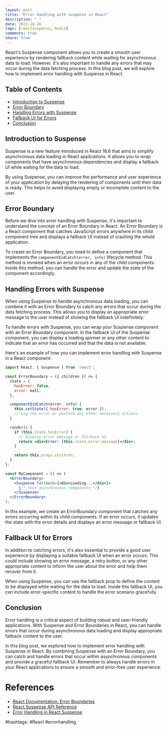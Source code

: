 ```yaml
---
layout: post
title: "Error handling with suspense in React"
description: " "
date: 2023-10-16
tags: [reactsuspense, React]
comments: true
share: true
---
```


React's Suspense component allows you to create a smooth user experience by rendering fallback content while waiting for asynchronous data to load. However, it's also important to handle any errors that may occur during the data fetching process. In this blog post, we will explore how to implement error handling with Suspense in React.

## Table of Contents
- [Introduction to Suspense](#introduction-to-suspense)
- [Error Boundary](#error-boundary)
- [Handling Errors with Suspense](#handling-errors-with-suspense)
- [Fallback UI for Errors](#fallback-ui-for-errors)
- [Conclusion](#conclusion)

## Introduction to Suspense

Suspense is a new feature introduced in React 16.6 that aims to simplify asynchronous data loading in React applications. It allows you to wrap components that have asynchronous dependencies and display a fallback UI while waiting for the data to load.

By using Suspense, you can improve the performance and user experience of your application by delaying the rendering of components until their data is ready. This helps to avoid displaying empty or incomplete content to the user.

## Error Boundary

Before we dive into error handling with Suspense, it's important to understand the concept of an Error Boundary in React. An Error Boundary is a React component that catches JavaScript errors anywhere in its child component tree and displays a fallback UI instead of crashing the whole application.

To create an Error Boundary, you need to define a component that implements the `componentDidCatch(error, info)` lifecycle method. This method is invoked when an error occurs in any of the child components. Inside this method, you can handle the error and update the state of the component accordingly.

## Handling Errors with Suspense

When using Suspense to handle asynchronous data loading, you can combine it with an Error Boundary to catch any errors that occur during the data fetching process. This allows you to display an appropriate error message to the user instead of showing the fallback UI indefinitely.

To handle errors with Suspense, you can wrap your Suspense component with an Error Boundary component. In the fallback UI of the Suspense component, you can display a loading spinner or any other content to indicate that an error has occurred and that the data is not available.

Here's an example of how you can implement error handling with Suspense in a React component:

```jsx
import React, { Suspense } from 'react';

const ErrorBoundary = ({ children }) => {
  state = {
    hasError: false,
    error: null,
  };

  componentDidCatch(error, info) {
    this.setState({ hasError: true, error });
    // Log the error or perform any other necessary actions
  }

  render() {
    if (this.state.hasError) {
      // Display error message or fallback UI
      return <div>Error: {this.state.error.message}</div>;
    }

    return this.props.children;
  }
};

const MyComponent = () => (
  <ErrorBoundary>
    <Suspense fallback={<div>Loading...</div>}>
      {/* Your asynchronous components */}
    </Suspense>
  </ErrorBoundary>
);
```

In this example, we create an ErrorBoundary component that catches any errors occurring within its child components. If an error occurs, it updates the state with the error details and displays an error message or fallback UI.

## Fallback UI for Errors

In addition to catching errors, it's also essential to provide a good user experience by displaying a suitable fallback UI when an error occurs. This could include showing an error message, a retry button, or any other appropriate content to inform the user about the error and help them recover from it.

When using Suspense, you can use the fallback prop to define the content to be displayed while waiting for the data to load. Inside this fallback UI, you can include error-specific content to handle the error scenario gracefully.

## Conclusion

Error handling is a critical aspect of building robust and user-friendly applications. With Suspense and Error Boundaries in React, you can handle errors that occur during asynchronous data loading and display appropriate fallback content to the user.

In this blog post, we explored how to implement error handling with Suspense in React. By combining Suspense with an Error Boundary, you can catch and handle errors that occur within asynchronous components and provide a graceful fallback UI. Remember to always handle errors in your React applications to ensure a smooth and error-free user experience.

# References
- [React Documentation: Error Boundaries](https://reactjs.org/docs/error-boundaries.html)
- [React Suspense API Reference](https://reactjs.org/docs/react-api.html#reactsuspense)
- [Error Handling in React Suspense](https://blog.bitsrc.io/error-handling-in-react-suspense-5bfcf83529f7)

#hashtags: #React #errorhandling